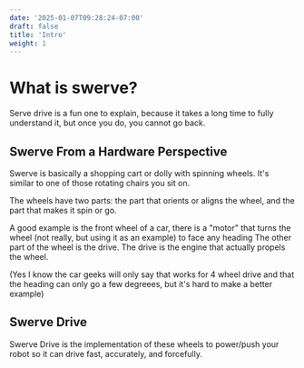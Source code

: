```yaml
---
date: '2025-01-07T09:28:24-07:00'
draft: false
title: 'Intro'
weight: 1
---
```



# What is swerve?

Serve drive is a fun one to explain, because it takes a long time to fully understand it, but once you do, you cannot go back.

## Swerve From a Hardware Perspective

Swerve is basically a shopping cart or dolly with spinning wheels. It's similar to one of those rotating chairs you sit on.

The wheels have two parts: the part that orients or aligns the wheel, and the part that makes it spin or go.

A good example is the front wheel of a car, there is a "motor" that turns the wheel (not really, but using it as an example) to face any heading
The other part of the wheel is the drive. The drive is the engine that actually propels the wheel.

(Yes I know the car geeks will only say that works for 4 wheel drive and that the heading can only go a few degreees, but it's hard to make a better example)

## Swerve Drive

Swerve Drive is the implementation of these wheels to power/push your robot so it can drive fast, accurately, and forcefully.
